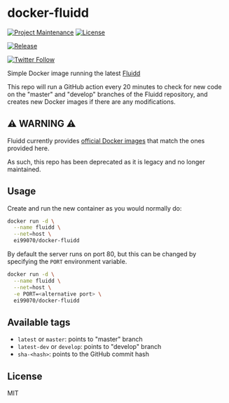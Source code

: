 # docker-fluidd

[![Project Maintenance](https://img.shields.io/maintenance/no/2023.svg)](https://github.com/pedrolamas/docker-fluidd 'GitHub Repository')
[![License](https://img.shields.io/github/license/pedrolamas/docker-fluidd.svg)](https://github.com/pedrolamas/docker-fluidd/blob/master/LICENSE 'License')

[![Release](https://github.com/pedrolamas/docker-fluidd/workflows/Release/badge.svg)](https://github.com/pedrolamas/docker-fluidd/actions 'Build Status')

[![Twitter Follow](https://img.shields.io/twitter/follow/pedrolamas?style=social)](https://twitter.com/pedrolamas '@pedrolamas')

Simple Docker image running the latest [Fluidd](https://github.com/fluidd-core/fluidd#readme)

This repo will run a GitHub action every 20 minutes to check for new code on the "master" and "develop" branches of the Fluidd repository, and creates new Docker images if there are any modifications.

## ⚠️ WARNING ⚠️

Fluidd currently provides [official Docker images](https://github.com/fluidd-core/fluidd/pkgs/container/fluidd) that match the ones provided here.

As such, this repo has been deprecated as it is legacy and no longer maintained.

## Usage

Create and run the new container as you would normally do:

```sh
docker run -d \
  --name fluidd \
  --net=host \
  ei99070/docker-fluidd
```

By default the server runs on port 80, but this can be changed by specifying the `PORT` environment variable.

```sh
docker run -d \
  --name fluidd \
  --net=host \
  -e PORT=<alternative port> \
  ei99070/docker-fluidd
```

## Available tags

- `latest` or `master`: points to "master" branch
- `latest-dev` or `develop`: points to "develop" branch
- `sha-<hash>`: points to the GitHub commit hash

## License

MIT

